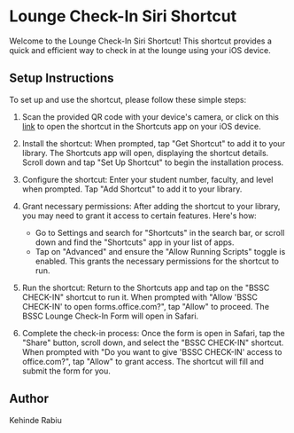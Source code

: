# Lounge Check-In Siri Shortcut

Welcome to the Lounge Check-In Siri Shortcut! This shortcut provides a quick and efficient way to check in at the lounge using your iOS device.

## Setup Instructions

To set up and use the shortcut, please follow these simple steps:

1. Scan the provided QR code with your device's camera, or click on this [link](https://www.icloud.com/shortcuts/f1d08512103441bd8b098743ff20a0a8) to open the shortcut in the Shortcuts app on your iOS device.

2. Install the shortcut: When prompted, tap "Get Shortcut" to add it to your library. The Shortcuts app will open, displaying the shortcut details. Scroll down and tap "Set Up Shortcut" to begin the installation process.

3. Configure the shortcut: Enter your student number, faculty, and level when prompted. Tap "Add Shortcut" to add it to your library.

4. Grant necessary permissions: After adding the shortcut to your library, you may need to grant it access to certain features. Here's how:

   - Go to Settings and search for "Shortcuts" in the search bar, or scroll down and find the "Shortcuts" app in your list of apps.
   - Tap on "Advanced" and ensure the "Allow Running Scripts" toggle is enabled. This grants the necessary permissions for the shortcut to run.

5. Run the shortcut: Return to the Shortcuts app and tap on the "BSSC CHECK-IN" shortcut to run it. When prompted with "Allow 'BSSC CHECK-IN' to open forms.office.com?", tap "Allow" to proceed. The BSSC Lounge Check-In Form will open in Safari.

6. Complete the check-in process: Once the form is open in Safari, tap the "Share" button, scroll down, and select the "BSSC CHECK-IN" shortcut. When prompted with "Do you want to give 'BSSC CHECK-IN' access to office.com?", tap "Allow" to grant access. The shortcut will fill and submit the form for you.

## Author

Kehinde Rabiu
